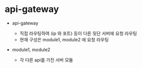# api-gateway

- api-gateway
  - 직접 라우팅하여 (ip 와 포트) 등이 다른 뒷단 서버에 요청 라우팅
  - 현재 구성은 module1, module2 에 요청 라우팅

- module1, module2
  - 각 다른 api를 가진 서버 모듈
